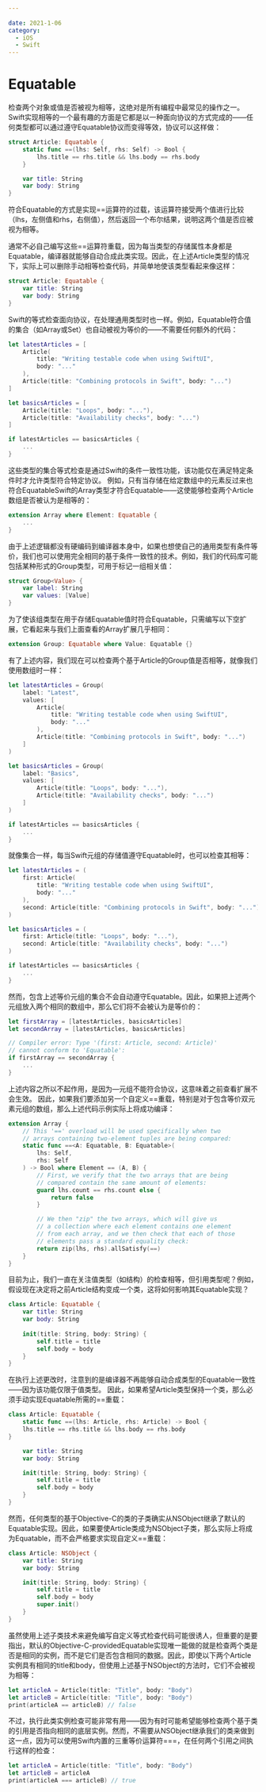 ```yaml
---
 
date: 2021-1-06
category:
  - iOS
  - Swift
---
```


# Equatable
检查两个对象或值是否被视为相等，这绝对是所有编程中最常见的操作之一。
Swift实现相等的一个最有趣的方面是它都是以一种面向协议的方式完成的——任何类型都可以通过遵守Equatable协议而变得等效，协议可以这样做：
``` swift
struct Article: Equatable {
    static func ==(lhs: Self, rhs: Self) -> Bool {
        lhs.title == rhs.title && lhs.body == rhs.body
    }

    var title: String
    var body: String
}
``` 
符合Equatable的方式是实现==运算符的过载，该运算符接受两个值进行比较（lhs，左侧值和rhs，右侧值），然后返回一个布尔结果，说明这两个值是否应被视为相等。

通常不必自己编写这些==运算符重载，因为每当类型的存储属性本身都是Equatable，编译器就能够自动合成此类实现。因此，在上述Article类型的情况下，实际上可以删除手动相等检查代码，并简单地使该类型看起来像这样：
``` swift
struct Article: Equatable {
    var title: String
    var body: String
}
``` 

Swift的等式检查面向协议，在处理通用类型时也一样。例如，Equatable符合值的集合（如Array或Set）也自动被视为等价的——不需要任何额外的代码：
``` swift
let latestArticles = [
    Article(
        title: "Writing testable code when using SwiftUI",
        body: "..."
    ),
    Article(title: "Combining protocols in Swift", body: "...")
]

let basicsArticles = [
    Article(title: "Loops", body: "..."),
    Article(title: "Availability checks", body: "...")
]

if latestArticles == basicsArticles {
    ...
}
``` 

这些类型的集合等式检查是通过Swift的条件一致性功能，该功能仅在满足特定条件时才允许类型符合特定协议。
例如，只有当存储在给定数组中的元素反过来也符合EquatableSwift的Array类型才符合Equatable——这使能够检查两个Article数组是否被认为是相等的：
``` swift
extension Array where Element: Equatable {
    ...
}
``` 
由于上述逻辑都没有硬编码到编译器本身中，如果也想使自己的通用类型有条件等价，我们也可以使用完全相同的基于条件一致性的技术。例如，我们的代码库可能包括某种形式的Group类型，可用于标记一组相关值：
``` swift
struct Group<Value> {
    var label: String
    var values: [Value]
}
``` 
为了使该组类型在用于存储Equatable值时符合Equatable，只需编写以下空扩展，它看起来与我们上面查看的Array扩展几乎相同：
``` swift
extension Group: Equatable where Value: Equatable {}
``` 
有了上述内容，我们现在可以检查两个基于Article的Group值是否相等，就像我们使用数组时一样：
``` swift
let latestArticles = Group(
    label: "Latest",
    values: [
        Article(
            title: "Writing testable code when using SwiftUI",
            body: "..."
        ),
        Article(title: "Combining protocols in Swift", body: "...")
    ]
)

let basicsArticles = Group(
    label: "Basics",
    values: [
        Article(title: "Loops", body: "..."),
        Article(title: "Availability checks", body: "...")
    ]
)

if latestArticles == basicsArticles {
    ...
}
``` 
就像集合一样，每当Swift元组的存储值遵守Equatable时，也可以检查其相等：
``` swift
let latestArticles = (
    first: Article(
        title: "Writing testable code when using SwiftUI",
        body: "..."
    ),
    second: Article(title: "Combining protocols in Swift", body: "...")
)

let basicsArticles = (
    first: Article(title: "Loops", body: "..."),
    second: Article(title: "Availability checks", body: "...")
)

if latestArticles == basicsArticles {
    ...
}
``` 
然而，包含上述等价元组的集合不会自动遵守Equatable。因此，如果把上述两个元组放入两个相同的数组中，那么它们将不会被认为是等价的：
``` swift
let firstArray = [latestArticles, basicsArticles]
let secondArray = [latestArticles, basicsArticles]

// Compiler error: Type '(first: Article, second: Article)'
// cannot conform to 'Equatable':
if firstArray == secondArray {
    ...
}
``` 
上述内容之所以不起作用，是因为—元组不能符合协议，这意味着之前查看扩展不会生效。
因此，如果我们要添加另一个自定义==重载，特别是对于包含等价双元素元组的数组，那么上述代码示例实际上将成功编译：
``` swift
extension Array {
    // This '==' overload will be used specifically when two
    // arrays containing two-element tuples are being compared:
    static func ==<A: Equatable, B: Equatable>(
        lhs: Self,
        rhs: Self
    ) -> Bool where Element == (A, B) {
        // First, we verify that the two arrays that are being
        // compared contain the same amount of elements:
        guard lhs.count == rhs.count else {
            return false
        }

        // We then "zip" the two arrays, which will give us
        // a collection where each element contains one element
        // from each array, and we then check that each of those
        // elements pass a standard equality check:
        return zip(lhs, rhs).allSatisfy(==)
    }
}
``` 
目前为止，我们一直在关注值类型（如结构）的检查相等，但引用类型呢？例如，假设现在决定将之前Article结构变成一个类，这将如何影响其Equatable实现？
``` swift
class Article: Equatable {
    var title: String
    var body: String
    
    init(title: String, body: String) {
        self.title = title
        self.body = body
    }
}
``` 
在执行上述更改时，注意到的是编译器不再能够自动合成类型的Equatable一致性——因为该功能仅限于值类型。
因此，如果希望Article类型保持一个类，那么必须手动实现Equatable所需的==重载：
``` swift
class Article: Equatable {
    static func ==(lhs: Article, rhs: Article) -> Bool {
    lhs.title == rhs.title && lhs.body == rhs.body
}

    var title: String
    var body: String

    init(title: String, body: String) {
        self.title = title
        self.body = body
    }
}
``` 
然而，任何类型的基于Objective-C的类的子类确实从NSObject继承了默认的Equatable实现。因此，如果要使Article类成为NSObject子类，那么实际上将成为Equatable，而不会严格要求实现自定义==重载：
``` swift
class Article: NSObject {
    var title: String
    var body: String

    init(title: String, body: String) {
        self.title = title
        self.body = body
        super.init()
    }
}
``` 
虽然使用上述子类技术来避免编写自定义等式检查代码可能很诱人，但重要的是要指出，默认的Objective-C-providedEquatable实现唯一能做的就是检查两个类是否是相同的实例，而不是它们是否包含相同的数据。因此，即使以下两个Article实例具有相同的title和body，但使用上述基于NSObject的方法时，它们不会被视为相等：
``` swift
let articleA = Article(title: "Title", body: "Body")
let articleB = Article(title: "Title", body: "Body")
print(articleA == articleB) // false
``` 
不过，执行此类实例检查可能非常有用——因为有时可能希望能够检查两个基于类的引用是否指向相同的底层实例。然而，不需要从NSObject继承我们的类来做到这一点，因为可以使用Swift内置的三重等价运算符===，在任何两个引用之间执行这样的检查：
``` swift
let articleA = Article(title: "Title", body: "Body")
let articleB = articleA
print(articleA === articleB) // true
``` 
